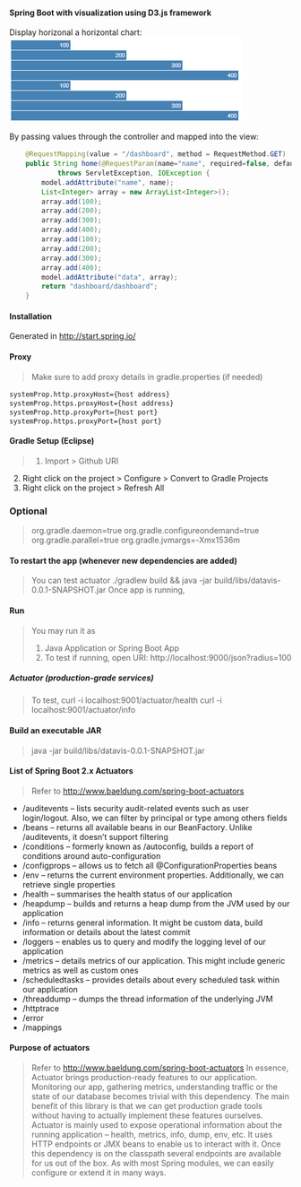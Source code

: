 #### Spring Boot with visualization using D3.js framework
Display horizonal a horizontal chart:  
![Sample bargraph with values](https://github.com/delose/datavis/blob/master/images/datavis-horizonal_bargraph_1.PNG)

By passing values through the controller and mapped into the view:
```java
    @RequestMapping(value = "/dashboard", method = RequestMethod.GET)
    public String home(@RequestParam(name="name", required=false, defaultValue="User") String name, Model model)
            throws ServletException, IOException {
        model.addAttribute("name", name);
        List<Integer> array = new ArrayList<Integer>();
        array.add(100);
        array.add(200);
        array.add(300);
        array.add(400);
        array.add(100);
        array.add(200);
        array.add(300);
        array.add(400);
        model.addAttribute("data", array);
        return "dashboard/dashboard";
    }
```

#### Installation

Generated in http://start.spring.io/

#### Proxy

> Make sure to add proxy details in gradle.properties (if needed)  
```
systemProp.http.proxyHost={host address}
systemProp.https.proxyHost={host address}
systemProp.http.proxyPort={host port}
systemProp.https.proxyPort={host port}
```

#### Gradle Setup (Eclipse)

> 1. Import > Github URI
2. Right click on the project > Configure > Convert to Gradle Projects
3. Right click on the project > Refresh All

### Optional

> org.gradle.daemon=true
org.gradle.configureondemand=true
org.gradle.parallel=true
org.gradle.jvmargs=-Xmx1536m

#### To restart the app (whenever new dependencies are added)

> You can test actuator
> ./gradlew build && java -jar build/libs/datavis-0.0.1-SNAPSHOT.jar
> Once app is running,
> 

#### Run 

> You may run it as 
> 1. Java Application or Spring Boot App
> 2. To test if running, open URI: http://localhost:9000/json?radius=100

##### Actuator (production-grade services)

> To test,
>  curl -i localhost:9001/actuator/health
>  curl -i localhost:9001/actuator/info

#### Build an executable JAR

> java -jar build/libs/datavis-0.0.1-SNAPSHOT.jar

#### List of Spring Boot 2.x Actuators

> Refer to http://www.baeldung.com/spring-boot-actuators
* /auditevents – lists security audit-related events such as user login/logout. Also, we can filter by principal or type among others fields
* /beans – returns all available beans in our BeanFactory. Unlike /auditevents, it doesn’t support filtering
* /conditions – formerly known as /autoconfig, builds a report of conditions around auto-configuration
* /configprops – allows us to fetch all @ConfigurationProperties beans
* /env – returns the current environment properties. Additionally, we can retrieve single properties
* /health – summarises the health status of our application
* /heapdump – builds and returns a heap dump from the JVM used by our application
* /info – returns general information. It might be custom data, build information or details about the latest commit
* /loggers – enables us to query and modify the logging level of our application
* /metrics – details metrics of our application. This might include generic metrics as well as custom ones
* /scheduledtasks – provides details about every scheduled task within our application
* /threaddump – dumps the thread information of the underlying JVM
* /httptrace
* /error
* /mappings
 
#### Purpose of actuators

> Refer to http://www.baeldung.com/spring-boot-actuators
In essence, Actuator brings production-ready features to our application.
Monitoring our app, gathering metrics, understanding traffic or the state of our database becomes trivial with this dependency.
The main benefit of this library is that we can get production grade tools without having to actually implement these features ourselves.
Actuator is mainly used to expose operational information about the running application – health, metrics, info, dump, env, etc. It uses HTTP endpoints or JMX beans to enable us to interact with it.
Once this dependency is on the classpath several endpoints are available for us out of the box. As with most Spring modules, we can easily configure or extend it in many ways.

